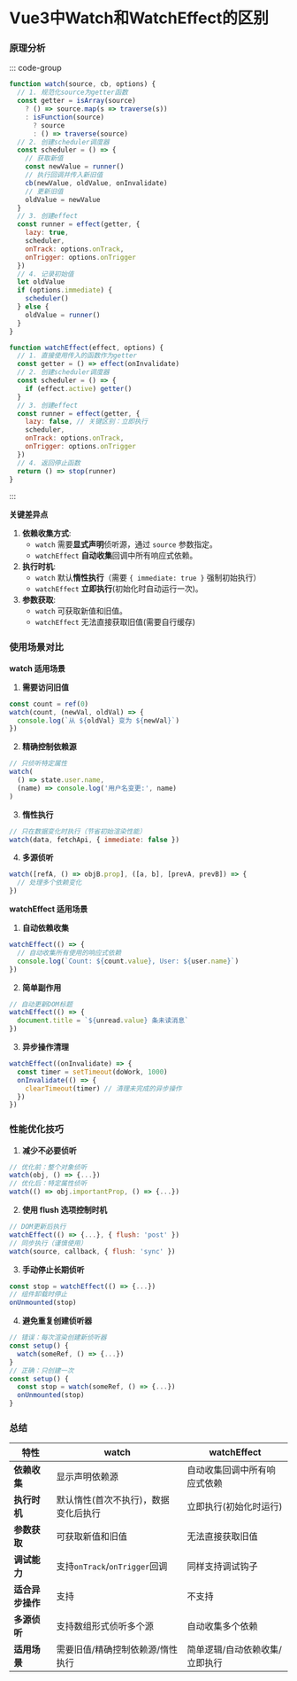 # **Vue3中Watch和WatchEffect的区别**

### 原理分析
::: code-group
```js [watch 伪代码]
function watch(source, cb, options) {
  // 1. 规范化source为getter函数
  const getter = isArray(source)
    ? () => source.map(s => traverse(s))
    : isFunction(source)
      ? source
      : () => traverse(source)
  // 2. 创建scheduler调度器
  const scheduler = () => {
    // 获取新值
    const newValue = runner()
    // 执行回调并传入新旧值
    cb(newValue, oldValue, onInvalidate)
    // 更新旧值
    oldValue = newValue
  }
  // 3. 创建effect
  const runner = effect(getter, {
    lazy: true,
    scheduler,
    onTrack: options.onTrack,
    onTrigger: options.onTrigger
  })
  // 4. 记录初始值
  let oldValue
  if (options.immediate) {
    scheduler()
  } else {
    oldValue = runner()
  }
}
```
```js [watchEffect 伪代码]
function watchEffect(effect, options) {
  // 1. 直接使用传入的函数作为getter
  const getter = () => effect(onInvalidate)
  // 2. 创建scheduler调度器
  const scheduler = () => {
    if (effect.active) getter()
  }
  // 3. 创建effect
  const runner = effect(getter, {
    lazy: false, // 关键区别：立即执行
    scheduler,
    onTrack: options.onTrack,
    onTrigger: options.onTrigger
  })
  // 4. 返回停止函数
  return () => stop(runner)
}
```
:::

**关键差异点**
1. **依赖收集方式**:
   - `watch` 需要**显式声明**侦听源，通过 `source` 参数指定。
   - `watchEffect` **自动收集**回调中所有响应式依赖。
2. **执行时机**:
   - `watch` 默认**惰性执行**（需要 `{ immediate: true }` 强制初始执行）
   - `watchEffect` **立即执行**(初始化时自动运行一次)。
3. **参数获取**:
   - `watch` 可获取新值和旧值。
   - `watchEffect` 无法直接获取旧值(需要自行缓存)

### 使用场景对比

**watch 适用场景**

1. **需要访问旧值**
  ```js
  const count = ref(0)
  watch(count, (newVal, oldVal) => {
    console.log(`从 ${oldVal} 变为 ${newVal}`)
  })
  ```
2. **精确控制依赖源**
  ```js
  // 只侦听特定属性
  watch(
    () => state.user.name,
    (name) => console.log('用户名变更:', name)
  )
  ```
3. **惰性执行**
  ```js
  // 只在数据变化时执行（节省初始渲染性能）
  watch(data, fetchApi, { immediate: false })
  ```
4. **多源侦听**
  ```js
  watch([refA, () => objB.prop], ([a, b], [prevA, prevB]) => {
    // 处理多个依赖变化
  })
  ```

**watchEffect 适用场景**

1. **自动依赖收集**
  ```js
  watchEffect(() => {
    // 自动收集所有使用的响应式依赖
    console.log(`Count: ${count.value}, User: ${user.name}`)
  })
  ```
2. **简单副作用**
  ```js
  // 自动更新DOM标题
  watchEffect(() => {
    document.title = `${unread.value} 条未读消息`
  })
  ```
3. **异步操作清理**
  ```js
  watchEffect((onInvalidate) => {
    const timer = setTimeout(doWork, 1000)
    onInvalidate(() => {
      clearTimeout(timer) // 清理未完成的异步操作
    })
  })
  ```

### 性能优化技巧
1. **减少不必要侦听**
  ```js
  // 优化前：整个对象侦听
  watch(obj, () => {...})
  // 优化后：特定属性侦听
  watch(() => obj.importantProp, () => {...})
  ```
2. **使用 flush 选项控制时机**
  ```js
  // DOM更新后执行
  watchEffect(() => {...}, { flush: 'post' })
  // 同步执行（谨慎使用）
  watch(source, callback, { flush: 'sync' })
  ```
3. **手动停止长期侦听**
  ```js
  const stop = watchEffect(() => {...})
  // 组件卸载时停止
  onUnmounted(stop)
  ```
4. **避免重复创建侦听器**
  ```js
  // 错误：每次渲染创建新侦听器
  const setup() {
    watch(someRef, () => {...})
  }
  // 正确：只创建一次
  const setup() {
    const stop = watch(someRef, () => {...})
    onUnmounted(stop)
  }
  ```

### 总结

| 特性 | watch | watchEffect |
| --- | --- | --- |
| **依赖收集** | 显示声明依赖源 | 自动收集回调中所有响应式依赖 |
| **执行时机** | 默认惰性(首次不执行)，数据变化后执行 | 立即执行(初始化时运行) |
| **参数获取** | 可获取新值和旧值 | 无法直接获取旧值 |
| **调试能力** | 支持`onTrack`/`onTrigger`回调 | 同样支持调试钩子 |
| **适合异步操作** | 支持 | 不支持 |
| **多源侦听** | 支持数组形式侦听多个源 | 自动收集多个依赖 |
| **适用场景** | 需要旧值/精确控制依赖源/惰性执行 | 简单逻辑/自动依赖收集/立即执行 |